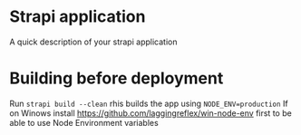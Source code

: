 # Strapi application

A quick description of your strapi application

# Building before deployment

Run `strapi build --clean` rhis builds the app using `NODE_ENV=production`
If on Winows install https://github.com/laggingreflex/win-node-env first to be able to use Node Environment variables